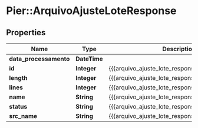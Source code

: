 # Pier::ArquivoAjusteLoteResponse

## Properties
Name | Type | Description | Notes
------------ | ------------- | ------------- | -------------
**data_processamento** | **DateTime** |  | [optional] 
**id** | **Integer** | {{{arquivo_ajuste_lote_response_id_value}}} | [optional] 
**length** | **Integer** | {{{arquivo_ajuste_lote_response_length_value}}} | [optional] 
**lines** | **Integer** | {{{arquivo_ajuste_lote_response_lines_value}}} | [optional] 
**name** | **String** | {{{arquivo_ajuste_lote_response_name_value}}} | [optional] 
**status** | **String** | {{{arquivo_ajuste_lote_response_status_value}}} | [optional] 
**src_name** | **String** | {{{arquivo_ajuste_lote_response_srcName_value}}} | [optional] 


